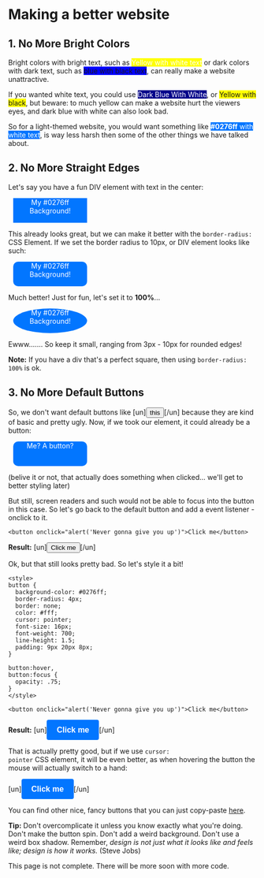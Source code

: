 <style>
.ExampleDiv {
  background-color: #0276ff;
  width: 150px;
  height: 50px;
  text-align: center;
  margin: 10px;
  color: white;
}
</style>

Making a better website
=========================


## 1. No More Bright Colors
Bright colors with bright text, such as <span class="unstyled" style="color: white; background-color: yellow;">Yellow with white text</span> or dark colors with dark text, such as <span class="unstyled" style="background-color: blue;">blue with black text</span>, can really make a website unattractive.

If you wanted white text, you could use <span class="unstyled" style="color: white; background-color: darkblue;">Dark Blue With White</span>, or <span style="background-color: yellow;">Yellow with black</span>, but beware: to much yellow can make a website hurt the viewers eyes, and dark blue with white can also look bad.

So for a light-themed website, you would want something like <span class="unstyled" style="background-color: #0276ff;color:white;"><b>#0276ff</b> with white text</span>, is way less harsh then some of the other things we have talked about.
      
## 2. No More Straight Edges
Let's say you have a fun DIV element with text in the center:

<div class="ExampleDiv unstyled">
  My #0276ff Background!
</div>

This already looks great, but we can make it better with the `border-radius:` CSS Element. If we set the border radius to 10px, or DIV element looks like such:
    
<div class="ExampleDiv unstyled" style="border-radius: 10px;">
  My #0276ff Background!
</div>

Much better! Just for fun, let's set it to <b>100%</b>...

<div class="ExampleDiv unstyled" style="border-radius: 100%;">
  My #0276ff Background!
</div>

Ewww....... So keep it small, ranging from 3px - 10px for rounded edges!

**Note:** If you have a div that's a perfect square, then using `border-radius: 100%` is ok.

## 3. No More Default Buttons
So, we don't want default buttons like [un]<button>this</button>[/un] because they are kind of basic and pretty ugly. Now, if we took our element, it could already be a button:

<div class="ExampleDiv unstyled" style="border-radius: 10px;" onclick="alert('Never gonna give you up')">Me? A button?</div>
          
(belive it or not, that actually does something when clicked... we'll get to better styling later)

But still, screen readers and such would not be able to focus into the button in this case. So let's go back to the default button and add a event listener - onclick to it.

    <button onclick="alert('Never gonna give you up')">Click me</button>
**Result:** [un]<button class="unstyled" onclick="alert('Never gonna give you up')">Click me</button>[/un]

Ok, but that still looks pretty bad. So let's style it a bit!

```
<style>
button {
  background-color: #0276ff;
  border-radius: 4px;
  border: none;
  color: #fff;
  cursor: pointer;
  font-size: 16px;
  font-weight: 700;
  line-height: 1.5;
  padding: 9px 20px 8px;
}

button:hover,
button:focus {
  opacity: .75;
}
</style>

<button onclick="alert('Never gonna give you up')">Click me</button>
```
<style>
.btn_init {
  background-color: #0276ff;
  border-radius: 4px;
  border: none;
  color: #fff;
  font-size: 16px;
  font-weight: 700;
  line-height: 1.5;
  padding: 9px 20px 8px;
}

.btn_init:hover,
.btn_init:focus {
  opacity: .75;
}
</style>

**Result:** [un]<button class="btn_init unstyled" onclick="alert('Never gonna give you up')" style="cursor: default;">Click me</button>[/un]

That is actually pretty good, but if we use <code>cursor: pointer</code> CSS element, it will be even better, as when hovering the button the mouse will actually switch to a hand:

[un]<button class="btn_init unstyled" style="cursor: pointer" onclick="alert('Never gonna give you up')">Click me</button>[/un]

You can find other nice, fancy buttons that you can just copy-paste [here](https://getcssscan.com/css-buttons-examples).

**Tip:** Don't overcomplicate it unless you know exactly what you're doing. Don't make the button spin. Don't add a weird background. Don't use a weird box shadow. Remember, _design is not just what it looks like and feels like; design is how it works._ (Steve Jobs)

<footer>
This page is not complete. There will be more soon with more code.
</footer>